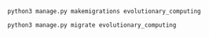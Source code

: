 
    python3 manage.py makemigrations evolutionary_computing

    python3 manage.py migrate evolutionary_computing
